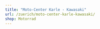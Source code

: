 ```yaml
---
title: "Moto-Center Karle - Kawasaki"
url: /zuerich/moto-center-karle-kawasaki/
shop: Motorrad
---
```

